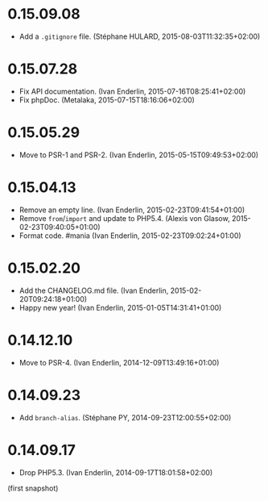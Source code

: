 # 0.15.09.08

  * Add a `.gitignore` file. (Stéphane HULARD, 2015-08-03T11:32:35+02:00)

# 0.15.07.28

  * Fix API documentation. (Ivan Enderlin, 2015-07-16T08:25:41+02:00)
  * Fix phpDoc. (Metalaka, 2015-07-15T18:16:06+02:00)

# 0.15.05.29

  * Move to PSR-1 and PSR-2. (Ivan Enderlin, 2015-05-15T09:49:53+02:00)

# 0.15.04.13

  * Remove an empty line. (Ivan Enderlin, 2015-02-23T09:41:54+01:00)
  * Remove `from`/`import` and update to PHP5.4. (Alexis von Glasow, 2015-02-23T09:40:05+01:00)
  * Format code. #mania (Ivan Enderlin, 2015-02-23T09:02:24+01:00)

# 0.15.02.20

  * Add the CHANGELOG.md file. (Ivan Enderlin, 2015-02-20T09:24:18+01:00)
  * Happy new year! (Ivan Enderlin, 2015-01-05T14:31:41+01:00)

# 0.14.12.10

  * Move to PSR-4. (Ivan Enderlin, 2014-12-09T13:49:16+01:00)

# 0.14.09.23

  * Add `branch-alias`. (Stéphane PY, 2014-09-23T12:00:55+02:00)

# 0.14.09.17

  * Drop PHP5.3. (Ivan Enderlin, 2014-09-17T18:01:58+02:00)

(first snapshot)
